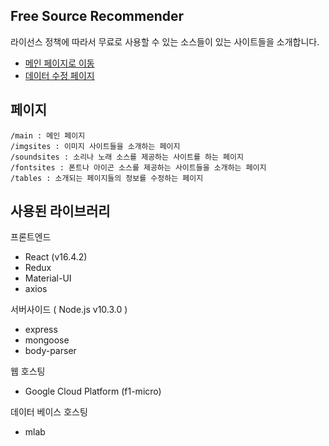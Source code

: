 ## Free Source Recommender

라이선스 정책에 따라서 무료로 사용할 수 있는 소스들이 있는 사이트들을 소개합니다.

- [메인 페이지로 이동](http://104.198.144.48/main)
- [데이터 수정 페이지](http://104.198.144.48/tables)

## 페이지
```
/main : 메인 페이지
/imgsites : 이미지 사이트들을 소개하는 페이지
/soundsites : 소리나 노래 소스를 제공하는 사이트를 하는 페이지
/fontsites : 폰트나 아이곤 소스를 제공하는 사이트들을 소개하는 페이지
/tables : 소개되는 페이지들의 정보를 수정하는 페이지
```

## 사용된 라이브러리

프론트엔드
* React (v16.4.2)
* Redux 
* Material-UI
* axios

서버사이드 ( Node.js v10.3.0 )
* express
* mongoose
* body-parser

웹 호스팅
* Google Cloud Platform (f1-micro)

데이터 베이스 호스팅
* mlab
